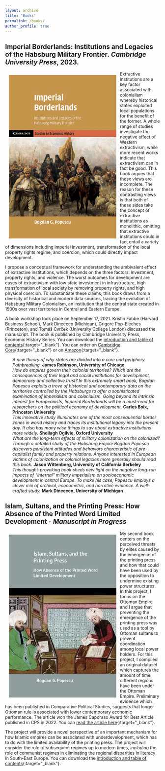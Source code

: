 ```yaml
---
layout: archive
title: "Books"
permalink: /books/
author_profile: true
---
```


<!-- Google tag (gtag.js) -->
<script async src="https://www.googletagmanager.com/gtag/js?id=G-7DSN63Y1JH"></script>
<script>
  window.dataLayer = window.dataLayer || [];
  function gtag(){dataLayer.push(arguments);}
  gtag('js', new Date());

  gtag('config', 'G-7DSN63Y1JH');
</script>

<h2><b>Imperial Borderlands: Institutions and Legacies of the Habsburg Military Frontier<em>. Cambridge University Press</em>, 2023.</b></h2>

<img src="/images/book_cover3.jpg" alt="Imperial Borderlands" width="350" align="left" hspace="12" vspace="12"/>

Extractive institutions are a key factor associated with colonialism whereby historical states exploited local populations for the benefit of the former. A whole range of studies investigate the negative effect of Western extractivism, while more recent works indicate that extractivism can in fact be good. This book argues that these views are incomplete. The reason for these contrasting views is that both of these sides take the concept of extractive institutions as monolithic, omitting that extractive institutions could in fact entail a variety of dimensions including imperial investment, transformation of the local property rights regime, and coercion, which could directly impact development.

I propose a conceptual framework for understanding the ambivalent effect of extractive institutions, which depends on the three factors: investment, property rights, and violence. The worst outcomes for development are cases of extractivism with low state investment in infrastructure, high transformation of local society by removing property rights, and high physical coercion. To substantiate these claims, this book draws from a diversity of historical and modern data sources, tracing the evolution of Habsburg Military Colonialism, an institution that the central state created in 1500s over vast territories in Central and Eastern Europe.

A book workshop took place on September 17, 2021. Kristin Fabbe (Harvard Business School), Mark Dincecco (Michigan), Grigore Pop-Eleches (Princeton), and Tomáš Cvrček (University College London) discussed the manuscript. The book is published by Cambridge University Press, Economic History Series. You can download the [introduction and table of contents](https://www.dropbox.com/scl/fi/npqqmzppb7fsh6m5cy5yl/Imperial-Borderlands_final_intro_comp.pdf?rlkey=af21iyb62cpkbnreiydcaqx1s&dl=0){:target="_blank"}. You can order on [Cambridge Core](https://www.cambridge.org/core/books/imperial-borderlands/6845856BB6A18B8B8EC2EE66B9013AAC#fndtn-information){:target="_blank"} or on [Amazon](https://www.amazon.com/Imperial-Borderlands-Institutions-Legacies-Cambridge/dp/1009365169/ref=sr_1_1?crid=10HGVCDC7EXIV&keywords=popescu+imperial+borderlands&qid=1698047106&sprefix=popescu+imperial+borderland%2Caps%2C150&sr=8-1){:target="_blank"}.

<ul style="list-style: none;">
<li><em>A new theory of why states are divided into a core and periphery. Pathbreaking.</em> <b>James Robinson, University of Chicago</b></li>

<li><em>How do empires govern their colonial territories? Which are the consequences of their legal and social institutions for development, democracy and collective trust? In this extremely smart book, Bogdan Popescu exploits a trove of historical and contemporary data on the territories controlled by the Habsburgs to offer a sophisticated examination of imperialism and colonialism. Going beyond its intrinsic interest for Europeanists, Imperial Borderlands will be a must-read for researchers on the political economy of development.</em> <b>Carles Boix, Princeton University</b></li>

<li><em>This innovative study illuminates one of the most consequential border zones in world history and traces its institutional legacy into the present day. It also has many wise things to say about extractive institutions more widely.</em> <b>Sheilagh Ogilvie, Oxford University</b></li>

<li><em>What are the long-term effects of military colonization on the colonized? Through a detailed study of the Habsburg Empire Bogdan Popescu discovers persistent attitudes and behaviors characteristic of pre-capitalist family and property relations. Anyone interested in European victims of colonization or colonial legacies more generally should read this book.</em> <b>Jason Wittenberg, University of California Berkeley</b></li>

<li><em>This thought-provoking book sheds new light on the negative long-run impacts of “internal” military imperialism on socioeconomic development in central Europe. To make his case, Popescu employs a clever mix of archival, econometric, and narrative evidence. A well-crafted study.</em> <b>Mark Dincecco, University of Michigan</b></li>
</ul>


<h2><b>Islam, Sultans, and the Printing Press: How Absence of the Printed Word Limited Development - <em>Manuscript in Progress</em></b></h2>

<img src="/images/book_cover_second_book.jpg" alt="Islam, Sultans, and the Printing Press" width="350" align="left" hspace="12" vspace="12"/>

My second book centers on the perceived threats by elites caused by the emergence of the printing press and how that could have been used by the opposition to undermine existing power structures. In this project, I focus on the Ottoman Empire and I argue that preventing the emergence of the printing press was used as a tool by Ottoman sultans to prevent coordination among local power holders. For this project, I compiled an original dataset which captures the amount of time different regions have been under the Ottoman Empire. Preliminary evidence which has been published in Comparative Political Studies, suggests that longer Ottoman rule is associated with lower contemporary economic performance. The article won the James Caporaso Award for Best Article published in CPS in 2022. You can [read the article here](https://journals.sagepub.com/doi/full/10.1177/00104140211060283){:target="_blank"}.

The project will provide a novel perspective of an important mechanism for how Islamic empires can be associated with underdevelopment, which has to do with the limited availability of the printing press. The project will consider the role of subsequent regimes up to modern times, <em>including</em> the role of communist regimes in eliminating the regional disparities in literacy in South-East Europe. You can download the [introduction and table of contents](https://www.dropbox.com/scl/fi/es0q72ymoqsem11vhb5pw/sample.pdf?rlkey=udeufrfdan1s82rivoj7njl1m&dl=0){:target="_blank"}.
